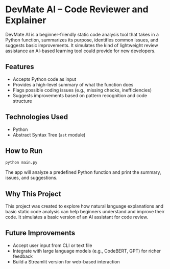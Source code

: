 # DevMate AI – Code Reviewer and Explainer

DevMate AI is a beginner-friendly static code analysis tool that takes in a Python function, summarizes its purpose, identifies common issues, and suggests basic improvements. It simulates the kind of lightweight review assistance an AI-based learning tool could provide for new developers.

## Features

- Accepts Python code as input
- Provides a high-level summary of what the function does
- Flags possible coding issues (e.g., missing checks, inefficiencies)
- Suggests improvements based on pattern recognition and code structure

## Technologies Used

- Python
- Abstract Syntax Tree (`ast` module)

## How to Run

```bash
python main.py
```

The app will analyze a predefined Python function and print the summary, issues, and suggestions.

## Why This Project

This project was created to explore how natural language explanations and basic static code analysis can help beginners understand and improve their code. It simulates a basic version of an AI assistant for code review.

## Future Improvements

- Accept user input from CLI or text file
- Integrate with large language models (e.g., CodeBERT, GPT) for richer feedback
- Build a Streamlit version for web-based interaction
